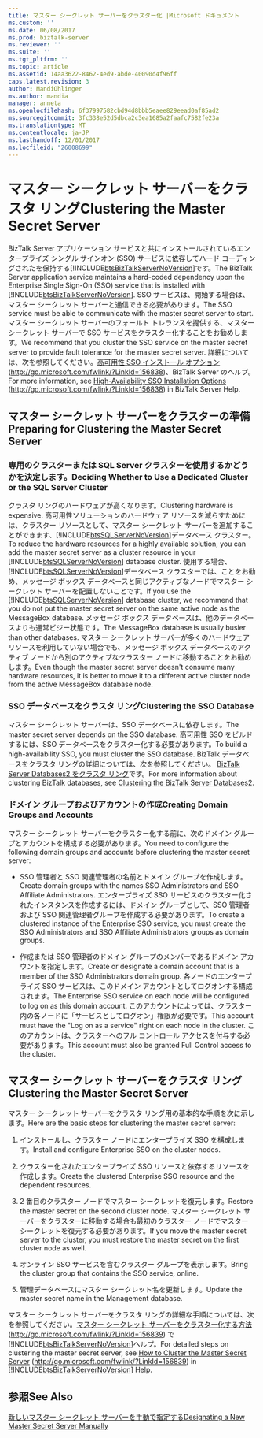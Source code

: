 ```yaml
---
title: マスター シークレット サーバーをクラスター化 |Microsoft ドキュメント
ms.custom: ''
ms.date: 06/08/2017
ms.prod: biztalk-server
ms.reviewer: ''
ms.suite: ''
ms.tgt_pltfrm: ''
ms.topic: article
ms.assetid: 14aa3622-8462-4ed9-abde-40090d4f96ff
caps.latest.revision: 3
author: MandiOhlinger
ms.author: mandia
manager: anneta
ms.openlocfilehash: 6f37997582cbd94d8bbb5eaee829eead0af85ad2
ms.sourcegitcommit: 3fc338e52d5dbca2c3ea1685a2faafc7582fe23a
ms.translationtype: MT
ms.contentlocale: ja-JP
ms.lasthandoff: 12/01/2017
ms.locfileid: "26008699"
---
```

# <a name="clustering-the-master-secret-server"></a><span data-ttu-id="69ade-102">マスター シークレット サーバーをクラスタ リング</span><span class="sxs-lookup"><span data-stu-id="69ade-102">Clustering the Master Secret Server</span></span>
<span data-ttu-id="69ade-103">BizTalk Server アプリケーション サービスと共にインストールされているエンタープライズ シングル サインオン (SSO) サービスに依存してハード コーディングされたを保持する[!INCLUDE[btsBizTalkServerNoVersion](../includes/btsbiztalkservernoversion-md.md)]です。</span><span class="sxs-lookup"><span data-stu-id="69ade-103">The BizTalk Server application service maintains a hard-coded dependency upon the Enterprise Single Sign-On (SSO) service that is installed with [!INCLUDE[btsBizTalkServerNoVersion](../includes/btsbiztalkservernoversion-md.md)].</span></span> <span data-ttu-id="69ade-104">SSO サービスは、開始する場合は、マスター シークレット サーバーと通信できる必要があります。</span><span class="sxs-lookup"><span data-stu-id="69ade-104">The SSO service must be able to communicate with the master secret server to start.</span></span> <span data-ttu-id="69ade-105">マスター シークレット サーバーのフォールト トレランスを提供する、マスター シークレット サーバーで SSO サービスをクラスター化することをお勧めします。</span><span class="sxs-lookup"><span data-stu-id="69ade-105">We recommend that you cluster the SSO service on the master secret server to provide fault tolerance for the master secret server.</span></span> <span data-ttu-id="69ade-106">詳細については、次を参照してください。[高可用性 SSO インストール オプション](http://go.microsoft.com/fwlink/?LinkId=156838)(http://go.microsoft.com/fwlink/?LinkId=156838)、BizTalk Server のヘルプ。</span><span class="sxs-lookup"><span data-stu-id="69ade-106">For more information, see [High-Availability SSO Installation Options](http://go.microsoft.com/fwlink/?LinkId=156838) (http://go.microsoft.com/fwlink/?LinkId=156838) in BizTalk Server Help.</span></span>  
  
## <a name="preparing-for-clustering-the-master-secret-server"></a><span data-ttu-id="69ade-107">マスター シークレット サーバーをクラスターの準備</span><span class="sxs-lookup"><span data-stu-id="69ade-107">Preparing for Clustering the Master Secret Server</span></span>  
  
### <a name="deciding-whether-to-use-a-dedicated-cluster-or-the-sql-server-cluster"></a><span data-ttu-id="69ade-108">専用のクラスターまたは SQL Server クラスターを使用するかどうかを決定します。</span><span class="sxs-lookup"><span data-stu-id="69ade-108">Deciding Whether to Use a Dedicated Cluster or the SQL Server Cluster</span></span>  
 <span data-ttu-id="69ade-109">クラスタ リングのハードウェアが高くなります。</span><span class="sxs-lookup"><span data-stu-id="69ade-109">Clustering hardware is expensive.</span></span> <span data-ttu-id="69ade-110">高可用性ソリューションのハードウェア リソースを減らすためには、クラスター リソースとして、マスター シークレット サーバーを追加することができます、[!INCLUDE[btsSQLServerNoVersion](../includes/btssqlservernoversion-md.md)]データベース クラスター。</span><span class="sxs-lookup"><span data-stu-id="69ade-110">To reduce the hardware resources for a highly available solution, you can add the master secret server as a cluster resource in your [!INCLUDE[btsSQLServerNoVersion](../includes/btssqlservernoversion-md.md)] database cluster.</span></span> <span data-ttu-id="69ade-111">使用する場合、[!INCLUDE[btsSQLServerNoVersion](../includes/btssqlservernoversion-md.md)]データベース クラスターでは、ことをお勧め、メッセージ ボックス データベースと同じアクティブなノードでマスター シークレット サーバーを配置しないことです。</span><span class="sxs-lookup"><span data-stu-id="69ade-111">If you use the [!INCLUDE[btsSQLServerNoVersion](../includes/btssqlservernoversion-md.md)] database cluster, we recommend that you do not put the master secret server on the same active node as the MessageBox database.</span></span> <span data-ttu-id="69ade-112">メッセージ ボックス データベースは、他のデータベースよりも通常ビジー状態です。</span><span class="sxs-lookup"><span data-stu-id="69ade-112">The MessageBox database is usually busier than other databases.</span></span> <span data-ttu-id="69ade-113">マスター シークレット サーバーが多くのハードウェア リソースを利用していない場合でも、メッセージ ボックス データベースのアクティブ ノードから別のアクティブなクラスター ノードに移動することをお勧めします。</span><span class="sxs-lookup"><span data-stu-id="69ade-113">Even though the master secret server doesn't consume many hardware resources, it is better to move it to a different active cluster node from the active MessageBox database node.</span></span>  
  
### <a name="clustering-the-sso-database"></a><span data-ttu-id="69ade-114">SSO データベースをクラスタ リング</span><span class="sxs-lookup"><span data-stu-id="69ade-114">Clustering the SSO Database</span></span>  
 <span data-ttu-id="69ade-115">マスター シークレット サーバーは、SSO データベースに依存します。</span><span class="sxs-lookup"><span data-stu-id="69ade-115">The master secret server depends on the SSO database.</span></span> <span data-ttu-id="69ade-116">高可用性 SSO をビルドするには、SSO データベースをクラスター化する必要があります。</span><span class="sxs-lookup"><span data-stu-id="69ade-116">To build a high-availability SSO, you must cluster the SSO database.</span></span> <span data-ttu-id="69ade-117">BizTalk データベースをクラスタ リングの詳細については、次を参照してください。 [BizTalk Server Databases2 をクラスタ リング](../technical-guides/clustering-the-biztalk-server-databases2.md)です。</span><span class="sxs-lookup"><span data-stu-id="69ade-117">For more information about clustering BizTalk databases, see [Clustering the BizTalk Server Databases2](../technical-guides/clustering-the-biztalk-server-databases2.md).</span></span>  
  
### <a name="creating-domain-groups-and-accounts"></a><span data-ttu-id="69ade-118">ドメイン グループおよびアカウントの作成</span><span class="sxs-lookup"><span data-stu-id="69ade-118">Creating Domain Groups and Accounts</span></span>  
 <span data-ttu-id="69ade-119">マスター シークレット サーバーをクラスター化する前に、次のドメイン グループとアカウントを構成する必要があります。</span><span class="sxs-lookup"><span data-stu-id="69ade-119">You need to configure the following domain groups and accounts before clustering the master secret server:</span></span>  
  
-   <span data-ttu-id="69ade-120">SSO 管理者と SSO 関連管理者の名前とドメイン グループを作成します。</span><span class="sxs-lookup"><span data-stu-id="69ade-120">Create domain groups with the names SSO Administrators and SSO Affiliate Administrators.</span></span> <span data-ttu-id="69ade-121">エンタープライズ SSO サービスのクラスター化されたインスタンスを作成するには、ドメイン グループとして、SSO 管理者および SSO 関連管理者グループを作成する必要があります。</span><span class="sxs-lookup"><span data-stu-id="69ade-121">To create a clustered instance of the Enterprise SSO service, you must create the SSO Administrators and SSO Affiliate Administrators groups as domain groups.</span></span>  
  
-   <span data-ttu-id="69ade-122">作成または SSO 管理者のドメイン グループのメンバーであるドメイン アカウントを指定します。</span><span class="sxs-lookup"><span data-stu-id="69ade-122">Create or designate a domain account that is a member of the SSO Administrators domain group.</span></span> <span data-ttu-id="69ade-123">各ノードのエンタープライズ SSO サービスは、このドメイン アカウントとしてログオンする構成されます。</span><span class="sxs-lookup"><span data-stu-id="69ade-123">The Enterprise SSO service on each node will be configured to log on as this domain account.</span></span> <span data-ttu-id="69ade-124">このアカウントによっては、クラスター内の各ノードに「サービスとしてログオン」権限が必要です。</span><span class="sxs-lookup"><span data-stu-id="69ade-124">This account must have the "Log on as a service" right on each node in the cluster.</span></span> <span data-ttu-id="69ade-125">このアカウントは、クラスターへのフル コントロール アクセスを付与する必要があります。</span><span class="sxs-lookup"><span data-stu-id="69ade-125">This account must also be granted Full Control access to the cluster.</span></span>  
  
## <a name="clustering-the-master-secret-server"></a><span data-ttu-id="69ade-126">マスター シークレット サーバーをクラスタ リング</span><span class="sxs-lookup"><span data-stu-id="69ade-126">Clustering the Master Secret Server</span></span>  
 <span data-ttu-id="69ade-127">マスター シークレット サーバーをクラスタ リング用の基本的な手順を次に示します。</span><span class="sxs-lookup"><span data-stu-id="69ade-127">Here are the basic steps for clustering the master secret server:</span></span>  
  
1.  <span data-ttu-id="69ade-128">インストールし、クラスター ノードにエンタープライズ SSO を構成します。</span><span class="sxs-lookup"><span data-stu-id="69ade-128">Install and configure Enterprise SSO on the cluster nodes.</span></span>  
  
2.  <span data-ttu-id="69ade-129">クラスター化されたエンタープライズ SSO リソースと依存するリソースを作成します。</span><span class="sxs-lookup"><span data-stu-id="69ade-129">Create the clustered Enterprise SSO resource and the dependent resources.</span></span>  
  
3.  <span data-ttu-id="69ade-130">2 番目のクラスター ノードでマスター シークレットを復元します。</span><span class="sxs-lookup"><span data-stu-id="69ade-130">Restore the master secret on the second cluster node.</span></span> <span data-ttu-id="69ade-131">マスター シークレット サーバーをクラスターに移動する場合も最初のクラスター ノードでマスター シークレットを復元する必要があります。</span><span class="sxs-lookup"><span data-stu-id="69ade-131">If you move the master secret server to the cluster, you must restore the master secret on the first cluster node as well.</span></span>  
  
4.  <span data-ttu-id="69ade-132">オンライン SSO サービスを含むクラスター グループを表示します。</span><span class="sxs-lookup"><span data-stu-id="69ade-132">Bring the cluster group that contains the SSO service, online.</span></span>  
  
5.  <span data-ttu-id="69ade-133">管理データベースにマスター シークレット名を更新します。</span><span class="sxs-lookup"><span data-stu-id="69ade-133">Update the master secret name in the Management database.</span></span>  
  
 <span data-ttu-id="69ade-134">マスター シークレット サーバーをクラスタ リングの詳細な手順については、次を参照してください。[マスター シークレット サーバーをクラスター化する方法](http://go.microsoft.com/fwlink/?LinkId=156839)(http://go.microsoft.com/fwlink/?LinkId=156839) で[!INCLUDE[btsBizTalkServerNoVersion](../includes/btsbiztalkservernoversion-md.md)]ヘルプ。</span><span class="sxs-lookup"><span data-stu-id="69ade-134">For detailed steps on clustering the master secret server, see [How to Cluster the Master Secret Server](http://go.microsoft.com/fwlink/?LinkId=156839) (http://go.microsoft.com/fwlink/?LinkId=156839) in [!INCLUDE[btsBizTalkServerNoVersion](../includes/btsbiztalkservernoversion-md.md)] Help.</span></span>  
  
## <a name="see-also"></a><span data-ttu-id="69ade-135">参照</span><span class="sxs-lookup"><span data-stu-id="69ade-135">See Also</span></span>  
 [<span data-ttu-id="69ade-136">新しいマスター シークレット サーバーを手動で指定する</span><span class="sxs-lookup"><span data-stu-id="69ade-136">Designating a New Master Secret Server Manually</span></span>](../technical-guides/designating-a-new-master-secret-server-manually.md)
